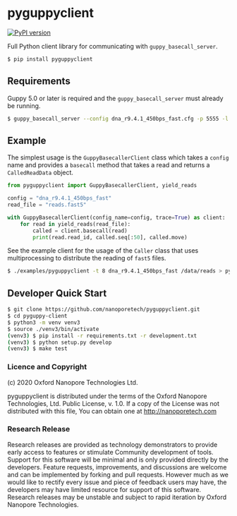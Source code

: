 # pyguppyclient

[![PyPI version](https://badge.fury.io/py/pyguppyclient.svg)](https://badge.fury.io/py/pyguppyclient)

Full Python client library for communicating with `guppy_basecall_server`.

```bash
$ pip install pyguppyclient
```

## Requirements

Guppy 5.0 or later is required and the `guppy_basecall_server` must already be running.

```bash
$ guppy_basecall_server --config dna_r9.4.1_450bps_fast.cfg -p 5555 -l /tmp/guppy -x 'cuda:0'
```

## Example

The simplest usage is the `GuppyBasecallerClient` class which takes a `config` name and provides a `basecall` method that takes a read and returns a `CalledReadData` object.

```python
from pyguppyclient import GuppyBasecallerClient, yield_reads

config = "dna_r9.4.1_450bps_fast"
read_file = "reads.fast5"

with GuppyBasecallerClient(config_name=config, trace=True) as client:
    for read in yield_reads(read_file):
        called = client.basecall(read)
        print(read.read_id, called.seq[:50], called.move)
```

See the example client for the usage of the `Caller` class that uses multiprocessing to distribute the reading of `fast5` files.

```bash
$ ./examples/pyguppyclient -t 8 dna_r9.4.1_450bps_fast /data/reads > pyguppyclient.fastq
```

## Developer Quick Start

```bash
$ git clone https://github.com/nanoporetech/pyguppyclient.git
$ cd pyguppy-client
$ python3 -m venv venv3
$ source ./venv3/bin/activate
(venv3) $ pip install -r requirements.txt -r development.txt
(venv3) $ python setup.py develop
(venv3) $ make test
```

### Licence and Copyright

(c) 2020 Oxford Nanopore Technologies Ltd.

pyguppyclient is distributed under the terms of the Oxford Nanopore
Technologies, Ltd.  Public License, v. 1.0.  If a copy of the License
was not distributed with this file, You can obtain one at
http://nanoporetech.com

### Research Release

Research releases are provided as technology demonstrators to provide early access to features or stimulate Community development of tools. Support for this software will be minimal and is only provided directly by the developers. Feature requests, improvements, and discussions are welcome and can be implemented by forking and pull requests. However much as we would like to rectify every issue and piece of feedback users may have, the developers may have limited resource for support of this software. Research releases may be unstable and subject to rapid iteration by Oxford Nanopore Technologies.
